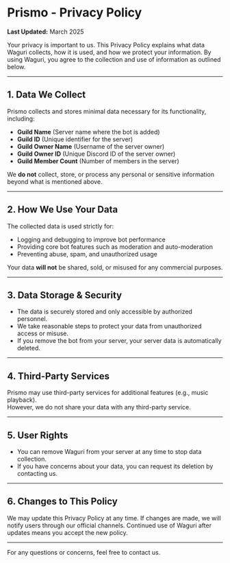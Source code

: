 # **Prismo - Privacy Policy**  

**Last Updated:** March 2025  

Your privacy is important to us. This Privacy Policy explains what data Waguri collects, how it is used, and how we protect your information. By using Waguri, you agree to the collection and use of information as outlined below.  

---

## **1. Data We Collect**  
Prismo collects and stores minimal data necessary for its functionality, including:  

- **Guild Name** (Server name where the bot is added)  
- **Guild ID** (Unique identifier for the server)  
- **Guild Owner Name** (Username of the server owner)  
- **Guild Owner ID** (Unique Discord ID of the server owner)  
- **Guild Member Count** (Number of members in the server)  

We **do not** collect, store, or process any personal or sensitive information beyond what is mentioned above.  

---

## **2. How We Use Your Data**  
The collected data is used strictly for:  

- Logging and debugging to improve bot performance  
- Providing core bot features such as moderation and auto-moderation  
- Preventing abuse, spam, and unauthorized usage  

Your data **will not** be shared, sold, or misused for any commercial purposes.  

---

## **3. Data Storage & Security**  
- The data is securely stored and only accessible by authorized personnel.  
- We take reasonable steps to protect your data from unauthorized access or misuse.  
- If you remove the bot from your server, your server data is automatically deleted.  

---

## **4. Third-Party Services**  
Prismo may use third-party services for additional features (e.g., music playback).  
However, we do not share your data with any third-party service.  

---

## **5. User Rights**  
- You can remove Waguri from your server at any time to stop data collection.  
- If you have concerns about your data, you can request its deletion by contacting us.  

---

## **6. Changes to This Policy**  
We may update this Privacy Policy at any time. If changes are made, we will notify users through our official channels. Continued use of Waguri after updates means you accept the new policy.  

---

For any questions or concerns, feel free to contact us.  

